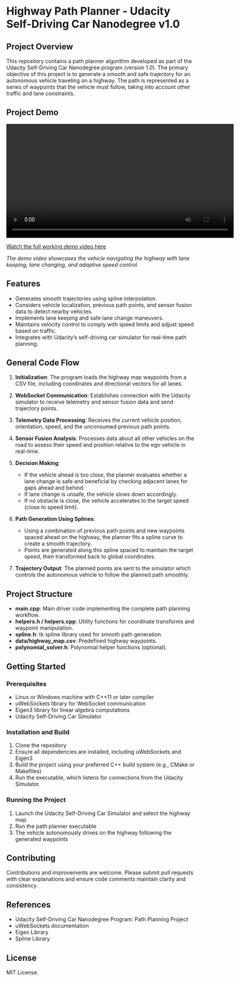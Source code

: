 # Highway Path Planner - Udacity Self-Driving Car Nanodegree v1.0

## Project Overview  
This repository contains a path planner algorithm developed as part of the Udacity Self-Driving Car Nanodegree program (version 1.0). The primary objective of this project is to generate a smooth and safe trajectory for an autonomous vehicle traveling on a highway. The path is represented as a series of waypoints that the vehicle must follow, taking into account other traffic and lane constraints.

## Project Demo  

<video width="600" controls>
  <source src="https://github.com/user-attachments/assets/0010789b-f6c7-47ee-899d-367f57f7bf4f" type="video/mp4">
  Your browser does not support the video tag.
</video>


[Watch the full working demo video here](https://your-video-link)  

*The demo video showcases the vehicle navigating the highway with lane keeping, lane changing, and adaptive speed control.*

## Features
- Generates smooth trajectories using spline interpolation.
- Considers vehicle localization, previous path points, and sensor fusion data to detect nearby vehicles.
- Implements lane keeping and safe lane change maneuvers.
- Maintains velocity control to comply with speed limits and adjust speed based on traffic.
- Integrates with Udacity’s self-driving car simulator for real-time path planning.

## General Code Flow

1. **Initialization**: The program loads the highway map waypoints from a CSV file, including coordinates and directional vectors for all lanes.

2. **WebSocket Communication**: Establishes connection with the Udacity simulator to receive telemetry and sensor fusion data and send trajectory points.

3. **Telemetry Data Processing**: Receives the current vehicle position, orientation, speed, and the unconsumed previous path points.

4. **Sensor Fusion Analysis**: Processes data about all other vehicles on the road to assess their speed and position relative to the ego vehicle in real-time.

5. **Decision Making**:  
   - If the vehicle ahead is too close, the planner evaluates whether a lane change is safe and beneficial by checking adjacent lanes for gaps ahead and behind.  
   - If lane change is unsafe, the vehicle slows down accordingly.  
   - If no obstacle is close, the vehicle accelerates to the target speed (close to speed limit).  

6. **Path Generation Using Splines**:  
   - Using a combination of previous path points and new waypoints spaced ahead on the highway, the planner fits a spline curve to create a smooth trajectory.  
   - Points are generated along this spline spaced to maintain the target speed, then transformed back to global coordinates.

7. **Trajectory Output**: The planned points are sent to the simulator which controls the autonomous vehicle to follow the planned path smoothly.

## Project Structure
- **main.cpp**: Main driver code implementing the complete path planning workflow.  
- **helpers.h / helpers.cpp**: Utility functions for coordinate transforms and waypoint manipulation.  
- **spline.h**: tk spline library used for smooth path generation.  
- **data/highway_map.csv**: Predefined highway waypoints.  
- **polynomial_solver.h**: Polynomial helper functions (optional).

## Getting Started

### Prerequisites  
- Linux or Windows machine with C++11 or later compiler  
- uWebSockets library for WebSocket communication  
- Eigen3 library for linear algebra computations  
- Udacity Self-Driving Car Simulator  

### Installation and Build  
1. Clone the repository  
2. Ensure all dependencies are installed, including uWebSockets and Eigen3  
3. Build the project using your preferred C++ build system (e.g., CMake or Makefiles)  
4. Run the executable, which listens for connections from the Udacity Simulator

### Running the Project  
1. Launch the Udacity Self-Driving Car Simulator and select the highway map  
2. Run the path planner executable  
3. The vehicle autonomously drives on the highway following the generated waypoints

## Contributing  
Contributions and improvements are welcome. Please submit pull requests with clear explanations and ensure code comments maintain clarity and consistency.

## References  
- Udacity Self-Driving Car Nanodegree Program: Path Planning Project  
- uWebSockets documentation  
- Eigen Library  
- Spline Library  

## License  
MIT License.
```
